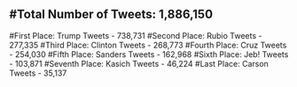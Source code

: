 #Total Number of Tweets: 1,886,150 
---
#First Place: Trump Tweets - 738,731
#Second Place: Rubio Tweets - 277,335
#Third Place: Clinton Tweets - 268,773
#Fourth Place: Cruz Tweets - 254,030
#Fifth Place: Sanders Tweets - 162,968
#Sixth Place: Jeb! Tweets - 103,871
#Seventh Place: Kasich Tweets - 46,224
#Last Place: Carson Tweets - 35,137
